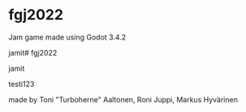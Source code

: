 # fgj2022

Jam game made using Godot 3.4.2

jamit# fgj2022

jamit

testi123


made by Toni "Turboherne" Aaltonen, Roni Juppi, Markus Hyvärinen
